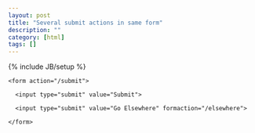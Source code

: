```yaml
---
layout: post
title: "Several submit actions in same form"
description: ""
category: [html]
tags: []
---
```

{% include JB/setup %}

    <form action="/submit">
      
      <input type="submit" value="Submit">
      
      <input type="submit" value="Go Elsewhere" formaction="/elsewhere">
      
    </form>

